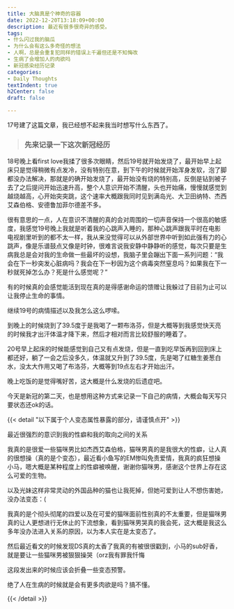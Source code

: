 ```yaml
---
title: 大脑真是个神奇的容器
date: 2022-12-20T13:18:09+00:00
description: 最近有很多很奇异的感受。
tags:
- 什么闪过我的脑瓜
- 为什么会有这么多奇怪的想法
- 人啊，总是会重复犯同样的错误上千遍但还是不知悔改
- 生病了会增加人的肉欲吗
- 新冠感染经历记录
categories:
- Daily Thoughts
textIndent: true
h2Center: false
draft: false

---
```

17号建了这篇文章，我已经想不起来我当时想写什么东西了。

> ### 先来记录一下这次新冠经历

18号晚上看first love我揉了很多次眼睛，然后19号就开始发烧了，最开始早上起床只是觉得稍微有点发冷，没有特别在意，到下午的时候就开始浑身发软，泡了脚都没办法解决，那就是的确开始发烧了，最开始没有烧的特别高，反倒是钻到被子去了之后提问开始迅速升高，整个人意识开始不清醒，头也开始痛，慢慢就感觉到越烧越高，心开始突突跳，这个速率大概跟我同时见到满岛光、大卫田纳特、杰西艾森伯格、安德鲁加菲尔德差不多。

很有意思的一点，人在意识不清醒的真的会对周围的一切声音保持一个很高的敏感度，我感觉19号晚上我就是听着我的心跳声入睡的，那种心跳声跟我平时在电影电视剧里听到的都不太一样，我从来没觉得可以从外部世界中听到如此强有力的心跳声，像是乐谱鼓点又像是时钟，很难言说我安静中静静听的感觉，每次只要是生病我总是会对我的生命做一些最坏的设想，我脑子里会蹦出下面一系列问题：“我会在下一秒突发心脏病吗？我会在下一秒因为这个病毒突然窒息吗？如果我在下一秒就死掉怎么办？死是什么感觉呢？”

有的时候真的会感觉能活到现在真的是得感谢命运的馈赠让我躲过了目前为止可以让我停止生命的事情。

继续19号的病情描述以及我怎么这么啰嗦。

到晚上的时候烧到了39.5度于是我喝了一颗布洛芬，但是大概等到我感觉快天亮的时候我才出汗体温才降下来，然后才相对而言比较舒服的睡着了。

20号早上起床的时候能感觉到自己又有点发烧，但是一直到吃早饭再到回到床上都还好，躺了一会之后没多久，体温就又升到了39.5度，先是喝了红糖生姜葱白水，没太大作用又喝了布洛芬，大概等到19点左右才开始出汗。

晚上吃饭的是觉得嘴好苦，这大概是什么发烧的后遗症吧。

今天是新冠的第二天，也是想用这种方式来记录一下自己的病情，大概会每天写只要状态还ok的话。

{{< detail "以下属于个人变态属性暴露的部分，请谨慎点开" >}}

最近很强烈的意识到我的性癖和我的取向之间的关系

我真的是很爱一些猫咪男比如杰西艾森伯格，猫咪男真的是我很大的性癖，让人真的很想操（真的是个变态），最近看小鱼写的EM惨叫免责爱情，我真的疯狂想操小马，嗯大概是某种程度上的性癖被唤醒，谢谢你猫咪男，感谢这个世界上存在这么可爱的生物。

以及光妹这样非常灵动的外国品种的猫也让我死掉，但她可爱到让人不想伤害她，没办法变态：(

我真的是个彻头彻尾的四爱以及在可爱的猫咪面前性别真的不太重要，但是猫咪男真的让人更想进行无休止的下流想象，看到猫咪男哭真的我会死，这大概是我这么多年没办法进入关系的原因，以为本人实在是太变态了。

然后最近看文的时候发现DS真的太香了我真的有被很很戳到，小马的sub好香，就是要让一些猫咪男被狠狠操哭（orz我有罪我忏悔

这段发出来的时候应该会折叠一些变态预警。

绝了人在生病的时候就是会有更多肉欲是吗？搞不懂。

{{< /detail >}}